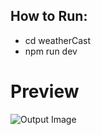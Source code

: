 ## How to Run:

- cd weatherCast
- npm run dev

# Preview

![Output Image](./src/assets/output.png)
